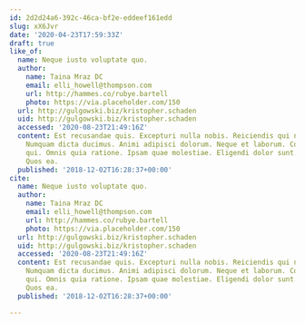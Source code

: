 ```yaml
---
id: 2d2d24a6-392c-46ca-bf2e-eddeef161edd
slug: xX6Jvr
date: '2020-04-23T17:59:33Z'
draft: true
like_of:
  name: Neque iusto voluptate quo.
  author:
    name: Taina Mraz DC
    email: elli_howell@thompson.com
    url: http://hammes.co/rubye.bartell
    photo: https://via.placeholder.com/150
  url: http://gulgowski.biz/kristopher.schaden
  uid: http://gulgowski.biz/kristopher.schaden
  accessed: '2020-08-23T21:49:16Z'
  content: Est recusandae quis. Excepturi nulla nobis. Reiciendis qui necessitatibus.
    Numquam dicta ducimus. Animi adipisci dolorum. Neque et laborum. Corporis velit
    qui. Omnis quia ratione. Ipsam quae molestiae. Eligendi dolor sunt. Nihil ea nesciunt.
    Quos ea.
  published: '2018-12-02T16:28:37+00:00'
cite:
  name: Neque iusto voluptate quo.
  author:
    name: Taina Mraz DC
    email: elli_howell@thompson.com
    url: http://hammes.co/rubye.bartell
    photo: https://via.placeholder.com/150
  url: http://gulgowski.biz/kristopher.schaden
  uid: http://gulgowski.biz/kristopher.schaden
  accessed: '2020-08-23T21:49:16Z'
  content: Est recusandae quis. Excepturi nulla nobis. Reiciendis qui necessitatibus.
    Numquam dicta ducimus. Animi adipisci dolorum. Neque et laborum. Corporis velit
    qui. Omnis quia ratione. Ipsam quae molestiae. Eligendi dolor sunt. Nihil ea nesciunt.
    Quos ea.
  published: '2018-12-02T16:28:37+00:00'

---
```



